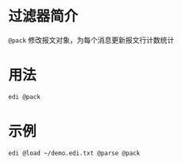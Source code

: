 # 过滤器简介

`@pack` 修改报文对象，为每个消息更新报文行计数统计

# 用法

```bash
edi @pack  
```

# 示例

```bash
edi @load ~/demo.edi.txt @parse @pack
```
